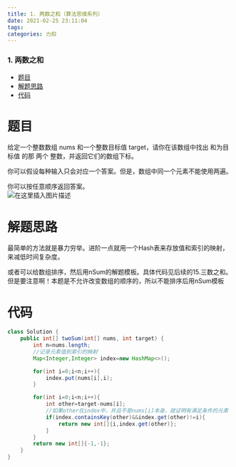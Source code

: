 ```yaml
---
title: 1. 两数之和（算法思维系列）
date: 2021-02-25 23:11:04
tags: 
categories: 力扣
---
```


<!--more-->

### 1\. 两数之和

- [题目](#_2)
- [解题思路](#_10)
- [代码](#_14)

# 题目

给定一个整数数组 nums 和一个整数目标值 target，请你在该数组中找出 和为目标值 的那 两个 整数，并返回它们的数组下标。

你可以假设每种输入只会对应一个答案。但是，数组中同一个元素不能使用两遍。

你可以按任意顺序返回答案。  
![在这里插入图片描述](https://img-blog.csdnimg.cn/20210225230500918.png?x-oss-process=image/watermark,type_ZmFuZ3poZW5naGVpdGk,shadow_10,text_aHR0cHM6Ly9ibG9nLmNzZG4ubmV0L3FxXzIxMDQwNTU5,size_16,color_FFFFFF,t_70)

# 解题思路

最简单的方法就是暴力穷举。进阶一点就用一个Hash表来存放值和索引的映射，来减低时间复杂度。

或者可以给数组排序，然后用nSum的解题模板。具体代码见后续的15.三数之和。但是要注意啊！本题是不允许改变数组的顺序的，所以不能排序后用nSum模板

# 代码

```java
class Solution {
    public int[] twoSum(int[] nums, int target) {
        int n=nums.length;
        //记录元素值到索引的映射
        Map<Integer,Integer> index=new HashMap<>();

        for(int i=0;i<n;i++){
            index.put(nums[i],i);
        }

        for(int i=0;i<n;i++){
            int other=target-nums[i];
            //如果other在index中，并且不是nums[i]本身，就证明有满足条件的元素
            if(index.containsKey(other)&&index.get(other)!=i){
                return new int[]{i,index.get(other)};
            }
        }
        return new int[]{-1,-1};
    }
}
```